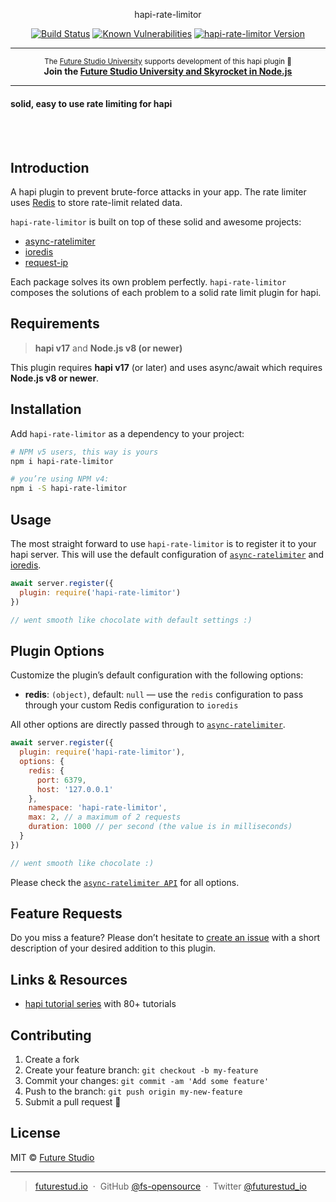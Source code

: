 <p align="center">
  hapi-rate-limitor
</p>

<p align="center">
    <a href="https://travis-ci.org/fs-opensource/hapi-rate-limitor"><img src="https://camo.githubusercontent.com/9f56ef242c6f588f74f39f0bd61c1acd34d853af/68747470733a2f2f7472617669732d63692e6f72672f66732d6f70656e736f757263652f686170692d67656f2d6c6f636174652e7376673f6272616e63683d6d6173746572" alt="Build Status" data-canonical-src="https://travis-ci.org/fs-opensource/hapi-rate-limitor.svg?branch=master" style="max-width:100%;"></a>
    <a href="https://snyk.io/test/github/fs-opensource/hapi-rate-limitor"><img src="https://snyk.io/test/github/fs-opensource/hapi-rate-limitor/badge.svg" alt="Known Vulnerabilities" data-canonical-src="https://snyk.io/test/github/fs-opensource/hapi-rate-limitor" style="max-width:100%;"></a>
    <a href="https://www.npmjs.com/package/hapi-rate-limitor"><img src="https://img.shields.io/npm/v/hapi-rate-limitor.svg" alt="hapi-rate-limitor Version" data-canonical-src="https://img.shields.io/npm/v/hapi-rate-limitor.svg" style="max-width:100%;"></a>
</p>

------

<p align="center"><sup>The <a href="https://futurestud.io">Future Studio University</a> supports development of this hapi plugin 🚀</sup>
<br><b>
Join the <a href="https://futurestud.io/university">Future Studio University and Skyrocket in Node.js</a></b>
</p>

------

#### solid, easy to use rate limiting for hapi
<br>
<br>

## Introduction
A hapi plugin to prevent brute-force attacks in your app. The rate limiter uses [Redis](https://redis.io/) to store rate-limit related data.

`hapi-rate-limitor` is built on top of these solid and awesome projects:

- [async-ratelimiter](https://github.com/microlinkhq/async-ratelimiter)
- [ioredis](https://github.com/luin/ioredis)
- [request-ip](https://github.com/pbojinov/request-ip)

Each package solves its own problem perfectly. `hapi-rate-limitor` composes the solutions of each problem to a solid rate limit plugin for hapi.


## Requirements
> **hapi v17** and **Node.js v8 (or newer)**

This plugin requires **hapi v17** (or later) and uses async/await which requires **Node.js v8 or newer**.


## Installation
Add `hapi-rate-limitor` as a dependency to your project:

```bash
# NPM v5 users, this way is yours
npm i hapi-rate-limitor

# you’re using NPM v4:
npm i -S hapi-rate-limitor
```


## Usage
The most straight forward to use `hapi-rate-limitor` is to register it to your hapi server. This will use the default configuration of [`async-ratelimiter`](https://github.com/microlinkhq/async-ratelimiter#api) and [ioredis](https://github.com/luin/ioredis/blob/master/API.md).

```js
await server.register({
  plugin: require('hapi-rate-limitor')
})

// went smooth like chocolate with default settings :)
```


## Plugin Options
Customize the plugin’s default configuration with the following options:

- **redis**: `(object)`, default: `null` — use the `redis` configuration to pass through your custom Redis configuration to `ioredis`

All other options are directly passed through to [`async-ratelimiter`](https://github.com/microlinkhq/async-ratelimiter#api).

```js
await server.register({
  plugin: require('hapi-rate-limitor'),
  options: {
    redis: {
      port: 6379,
      host: '127.0.0.1'
    },
    namespace: 'hapi-rate-limitor',
    max: 2, // a maximum of 2 requests
    duration: 1000 // per second (the value is in milliseconds)
  }
})

// went smooth like chocolate :)
```

Please check the [`async-ratelimiter API`](https://github.com/microlinkhq/async-ratelimiter#api) for all options.


## Feature Requests
Do you miss a feature? Please don’t hesitate to
[create an issue](https://github.com/fs-opensource/hapi-rate-limitor/issues) with a short description of your desired addition to this plugin.


## Links & Resources

- [hapi tutorial series](https://futurestud.io/tutorials/hapi-get-your-server-up-and-running) with 80+ tutorials


## Contributing

1.  Create a fork
2.  Create your feature branch: `git checkout -b my-feature`
3.  Commit your changes: `git commit -am 'Add some feature'`
4.  Push to the branch: `git push origin my-new-feature`
5.  Submit a pull request 🚀


## License

MIT © [Future Studio](https://futurestud.io)

---

> [futurestud.io](https://futurestud.io) &nbsp;&middot;&nbsp;
> GitHub [@fs-opensource](https://github.com/fs-opensource/) &nbsp;&middot;&nbsp;
> Twitter [@futurestud_io](https://twitter.com/futurestud_io)
